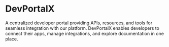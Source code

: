 # DevPortalX
A centralized developer portal providing APIs, resources, and tools for seamless integration with our platform. DevPortalX enables developers to connect their apps, manage integrations, and explore documentation in one place.
